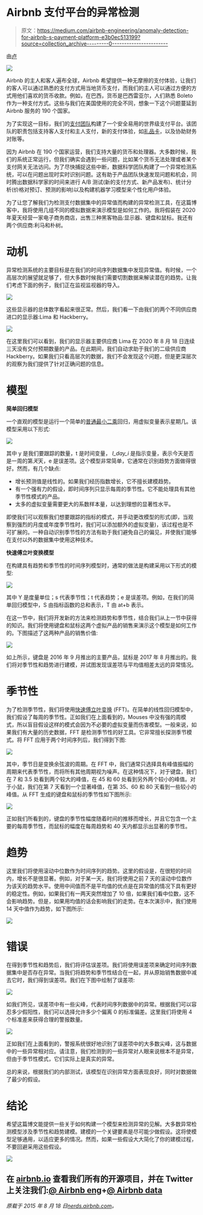 # Airbnb 支付平台的异常检测

> 原文：<https://medium.com/airbnb-engineering/anomaly-detection-for-airbnb-s-payment-platform-e3b0ec513199?source=collection_archive---------0----------------------->

由[卢](https://www.linkedin.com/in/jingxiao-lu-07925019)

![](img/974e511c400f3aa9f384b55a1ed913cf.png)

Airbnb 的主人和客人遍布全球，Airbnb 希望提供一种无摩擦的支付体验，让我们的客人可以通过熟悉的支付方式用当地货币支付，而我们的主人可以通过方便的方式用他们喜欢的货币收款。例如，在巴西，货币是巴西雷亚尔，人们熟悉 Boleto 作为一种支付方式。这些与我们在美国使用的完全不同，想象一下这个问题蔓延到 Airbnb 服务的 190 个国家。

为了实现这一目标，我们的[支付团队](http://nerds.airbnb.com/payments-airbnb/)构建了一个安全易用的世界级支付平台。该团队的职责包括支持客人支付和主人支付，新的支付体验，如[礼品卡](https://www.airbnb.com/gift)，以及协助财务对账等。

因为 Airbnb 在 190 个国家运营，我们支持大量的货币和处理器。大多数时候，我们的系统正常运行，但我们确实会遇到一些问题，比如某个货币无法处理或者某个支付网关无法访问。为了尽快捕捉这些中断，数据科学团队构建了一个异常检测系统，可以在问题出现时实时识别问题。这有助于产品团队快速发现问题和机会，同时腾出数据科学家的时间来进行 A/B 测试(新的支付方式、新产品发布)、统计分析(价格对预订、预测的影响)以及构建机器学习模型来个性化用户体验。

为了让您了解我们为检测支付数据集中的异常值而构建的异常检测工具，在这篇博客中，我将使用几组不同的模拟数据来演示模型是如何工作的。我将假装在 2020 年夏天经营一家电子商务商店，出售三种黑客物品:显示器、键盘和鼠标。我还有两个供应商:利马和朴树。

# 动机

异常检测系统的主要目标是在我们的时间序列数据集中发现异常值。有时候，一个高层次的展望就足够了，但大多数时候我们需要切割数据来解读潜在的趋势。让我们考虑下面的例子，我们正在监视监视器的导入。

![](img/2d31775d55c90dc685b555843f721929.png)

这些显示器的总体数字看起来很正常。然后，我们看一下由我们的两个不同供应商进口的显示器:Lima 和 Hackberry。

![](img/68b5a166b470b893996fd6c2a2248463.png)

在这里我们可以看到，我们的显示器主要供应商 Lima 在 2020 年 8 月 18 日连续三天没有交付预期数量的产品。在此期间，我们自动求助于我们的二级供应商 Hackberry。如果我们只看高层次的数据，我们不会发现这个问题，但是更深层次的观察为我们提供了针对正确问题的信息。

# 模型

**简单回归模型**

一个直观的模型是运行一个简单的[普通最小二乘](http://www.wikiwand.com/en/Ordinary_least_squares)回归，用虚拟变量表示星期几。该模型采用以下形式:

![](img/e2e49fb4322558fd51cc06763f2c1af5.png)

其中 y 是我们要跟踪的数量，t 是时间变量， *I_day_i* 是指示变量，表示今天是否是一周的第*天*天，e 是误差项。这个模型非常简单，它通常在识别趋势方面做得很好。然而，有几个缺点:

*   增长预测值是线性的。如果我们经历指数增长，它不擅长建模趋势。
*   有一个强有力的假设，即时间序列只显示每周的季节性。它不能处理具有其他季节性模式的产品。
*   太多的虚拟变量需要更大的系数样本量，以达到理想的显著性水平。

即使我们可以观察我们想要跟踪的指标的模式，并手动更改模型的形式(即，当观察到强烈的月度或年度季节性时，我们可以添加额外的虚拟变量)，该过程也是不可扩展的。一种自动识别季节性的方法有助于我们避免自己的偏见，并使我们能够在支付以外的数据集中使用这种技术。

**快速傅立叶变换模型**

在构建具有趋势和季节性的时间序列模型时，通常的做法是构建采用以下形式的模型:

![](img/d95fb204f889a440fd17b56e23e460d2.png)

其中 Y 是度量单位；s 代表季节性；t 代表趋势；e 是误差项。例如，在我们的简单回归模型中，S 由指标函数的总和表示，T 由 at+b 表示。

在这一节中，我们将开发新的方法来检测趋势和季节性，结合我们从上一节中获得的知识。我们将使用键盘和鼠标这两个虚拟产品的销售来演示这个模型是如何工作的。下图描述了这两种产品的销售价值:

![](img/953748f3385f16effc853e6a3724d0eb.png)

如上所示，键盘是 2016 年 9 月推出的主要产品，鼠标是 2017 年 8 月推出的。我们将对季节性和趋势进行建模，并试图发现误差项与平均值相差太远的异常情况。

# 季节性

为了检测季节性，我们将使用[快速傅立叶变换](https://en.wikipedia.org/wiki/Fast_Fourier_transform) (FFT)。在简单的线性回归模型中，我们假设了每周的季节性。正如我们在上面看到的，Mouses 中没有强的周模式，所以盲目假设这样的模式会因为不必要的虚拟变量而伤害模型。一般来说，如果我们有大量的历史数据，FFT 是检测季节性的好工具。它非常擅长探测季节模式。将 FFT 应用于两个时间序列后，我们得到下图:

![](img/d29d65eba9198d89176f13894ddc81e9.png)

其中，季节日是变换余弦波的周期。在 FFT 中，我们通常只选择具有峰值振幅的周期来代表季节性，而将所有其他周期视为噪声。在这种情况下，对于键盘，我们在 7 和 3.5 处看到两个较大的峰值，在 45 和 60 处看到另外两个较小的峰值。对于小鼠，我们在第 7 天看到一个显著峰值，在第 35、60 和 80 天看到一些较小的峰值。从 FFT 生成的键盘和鼠标的季节性如下图所示:

![](img/14e768830231247c8b40f14479353f3e.png)

正如我们所看到的，键盘的季节性幅度随着时间的推移而增长，并且它包含一个主要的每周季节性，而鼠标的幅度在每周趋势和 40 天内都显示出显著的季节性。

# 趋势

这里我们将使用滚动中位数作为时间序列的趋势。这里的假设是，在很短的时间内，增长不是很显著。例如，对于某一天，我们将使用之前 7 天的滚动中位数作为该天的趋势水平。使用中间值而不是平均值的优点是在异常值的情况下具有更好的稳定性。例如，如果我们有一两天突然增加了 10 倍，如果我们看中位数，这不会影响趋势。但是，如果用均值的话会影响我们的走势。在本次演示中，我们使用 14 天中值作为趋势，如下图所示:

![](img/881ac505ff5a8247c9354e0660e52ab1.png)

# 错误

在得到季节性和趋势后，我们将评估误差项。我们将使用误差项来确定时间序列数据集中是否存在异常。当我们将趋势和季节性结合在一起，并从原始销售数据中减去它时，我们得到误差项。我们在下图中绘制了误差项:

![](img/d28668943ae6adce715da8aabe4c303b.png)

如我们所见，误差项中有一些尖峰，代表时间序列数据中的异常。根据我们可以容忍多少假阳性，我们可以选择允许多少个偏离 0 的标准偏差。这里我们将使用 4 个标准差来获得合理的警报数量。

![](img/2972f2b533222d218d75b53338e37066.png)

正如我们在上面看到的，警报系统很好地识别了误差项中的大多数尖峰，这与数据中的一些异常相对应。请注意，我们检测到的一些异常对人眼来说根本不是异常，但由于季节性模式，它们实际上是真实的异常。

总的来说，根据我们的内部测试，该模型在识别异常方面表现良好，同时对数据做了最少的假设。

# 结论

希望这篇博文能提供一些关于如何构建一个模型来检测异常的见解。大多数异常检测模型涉及季节性和趋势建模。建模的一个关键要素是尽可能少做假设。这将使模型足够通用，以适应更多的情况。然而，如果一些假设大大简化了你的建模过程，不要回避采用这些假设。

![](img/3913f6470a7657e02386189e67b4eb30.png)

## 在 [airbnb.io](http://airbnb.io) 查看我们所有的开源项目，并在 Twitter 上关注我们:[@ Airbnb eng](https://twitter.com/AirbnbEng)+[@ Airbnb data](https://twitter.com/AirbnbData)

*原载于 2015 年 8 月 18 日*[*nerds.airbnb.com*](http://nerds.airbnb.com/anomaly-detection/)*。*